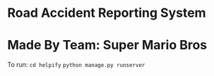 # Road Accident Reporting System 
# Made By Team: Super Mario Bros

To run:
`cd helpify`
`python manage.py runserver`
